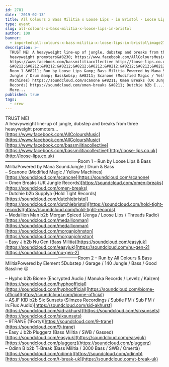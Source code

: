 ```yaml
---
id: 2781
date: '2019-02-13'
title: All Colours x Bass Militia x Loose Lips - in Bristol - Loose Lips
type: event
slug: all-colours-x-bass-militia-x-loose-lips-in-bristol
author: 100
banner:
  - imported\all-colours-x-bass-militia-x-loose-lips-in-bristol\image2781.jpeg
description: >-
  TRUST ME! A heavyweight line-up of jungle, dubstep and breaks from three
  heavyweight promoters&#8230; https://www.facebook.com/AllColoursMusic
  https://www.facebook.com/bassmilitiacollective http://loose-lips.co.uk
  &#8212;&#8212;&#8212;&#8212;&#8212;&#8212;&#8212;&#8212;&#8212;&#8212;&#8212;&#8212;&#8212;&#8212;&#8212;&#8212;&#8211;
  Room 1 &#8211; Run by Loose Lips &amp; Bass Militia Powered by Mana Sound
  Jungle / Drum &amp; Bass&nbsp; &#8211; Scanone (Modified Magic / Yellow
  Machines) https://soundcloud.com/scanone &#8211; Omen Breaks (UK Jungle
  Records) https://soundcloud.com/omen-breaks &#8211; Dutchie b2b [...]Read
  More...
published: true
tags:
  - crew
---
```

TRUST ME!  
A heavyweight line-up of jungle, dubstep and breaks from three heavyweight promoters…  
[https://www.facebook.com/AllColoursMusic](https://www.facebook.com/AllColoursMusic)[https://www.facebook.com/bassmilitiacollective](https://www.facebook.com/bassmilitiacollective)[http://loose-lips.co.uk](http://loose-lips.co.uk)  
————————————————–Room 1 – Run by Loose Lips & Bass MilitiaPowered by Mana SoundJungle / Drum & Bass   
– Scanone (Modified Magic / Yellow Machines)[https://soundcloud.com/scanone](https://soundcloud.com/scanone)  
– Omen Breaks (UK Jungle Records)[https://soundcloud.com/omen-breaks](https://soundcloud.com/omen-breaks)  
– Dutchie b2b Supplya (Hold Tight Records)[https://soundcloud.com/dutchiebristol](https://soundcloud.com/dutchiebristol)[https://soundcloud.com/hold-tight-records](https://soundcloud.com/hold-tight-records)  
– Medallion Man b2b Morgan Spiced (Jenga / Loose Lips / Threads Radio)[https://soundcloud.com/medallionman](https://soundcloud.com/medallionman)[https://soundcloud.com/morganjohnston](https://soundcloud.com/morganjohnston)  
– Easy J b2b Nu Gen (Bass Militia)[https://soundcloud.com/easyjuk](https://soundcloud.com/easyjuk)[https://soundcloud.com/nu-gen-2](https://soundcloud.com/nu-gen-2)  
————————————————–Room 2 – Run by All Colours & Bass MilitiaPowered by Element 5Dubstep / Garage / 140 Jungle / Bass / Good Bassline 😉  
  
– Hypho b2b Biome (Encrypted Audio / Manuka Records / Levelz / Kaizen)[https://soundcloud.com/hyphoofficial](https://soundcloud.com/hyphoofficial)[https://soundcloud.com/biome-official](https://soundcloud.com/biome-official)  
– AS.IF KID b2b Six Sunsets (Slimzos Recordings / Subtle FM / Sub FM / In:Flux Audio)[https://soundcloud.com/sid-akhurst](https://soundcloud.com/sid-akhurst)[https://soundcloud.com/sixsunsets](https://soundcloud.com/sixsunsets)  
– 9TRANE (1Forty)[https://soundcloud.com/9-trane](https://soundcloud.com/9-trane)  
– Easy J b2b Pluggerz (Bass Militia / SWB / Gassed)[https://soundcloud.com/easyjuk](https://soundcloud.com/easyjuk)[https://soundcloud.com/pluggerz](https://soundcloud.com/pluggerz)  
– Odinn B b2b T-Break (Bass Militia / 3000 Bass / SWB / Omertà)[https://soundcloud.com/odinnb](https://soundcloud.com/odinnb)[https://soundcloud.com/t-break-uk](https://soundcloud.com/t-break-uk)
